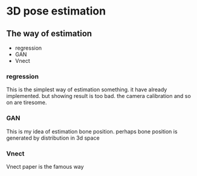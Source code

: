 # 3D pose estimation

## The way of estimation
- regression
- GAN
- Vnect



### regression
This is the simplest way of estimation something.
it have already implemented.
but showing result is too bad.
the camera calibration and so on are tiresome.


### GAN 
This is my idea of estimation bone position.
perhaps bone position is generated by distribution in 3d space


### Vnect 
Vnect paper is the famous way
